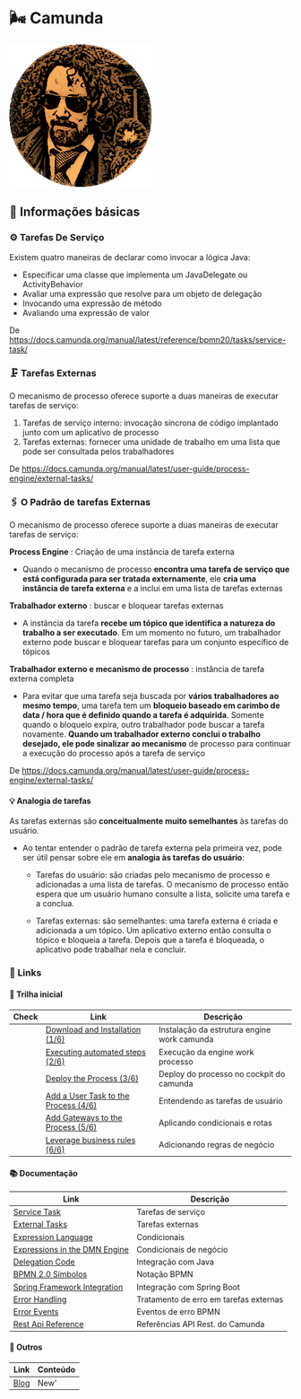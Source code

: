 # 🌬 Camunda

![img](./assets/niall-says-congrats.png)

## **📙** **Informações básicas** 

### ⚙ Tarefas De Serviço

Existem quatro maneiras de declarar como invocar a lógica Java:

- Especificar uma classe que implementa um JavaDelegate ou ActivityBehavior
- Avaliar uma expressão que resolve para um objeto de delegação
- Invocando uma expressão de método
- Avaliando uma expressão de valor

De <https://docs.camunda.org/manual/latest/reference/bpmn20/tasks/service-task/>

### 🗜 Tarefas Externas

O mecanismo de processo oferece suporte a duas maneiras de executar tarefas de serviço:

1. Tarefas de serviço interno: invocação síncrona de código implantado junto com um aplicativo de processo
2. Tarefas externas: fornecer uma unidade de trabalho em uma lista que pode ser consultada pelos  trabalhadores

De <https://docs.camunda.org/manual/latest/user-guide/process-engine/external-tasks/>

### 🖇 O Padrão de tarefas Externas

O mecanismo de processo oferece suporte a duas maneiras de executar tarefas de serviço:

**Process Engine** : Criação de uma instância de tarefa externa

- Quando o mecanismo de processo **encontra uma tarefa de serviço que está configurada para ser tratada externamente**, ele **cria uma instância de tarefa externa** e a inclui em uma lista de tarefas externas

**Trabalhador externo** : buscar e bloquear tarefas externas

- A instância da tarefa **recebe um tópico que identifica a natureza do trabalho a ser executado**. Em um momento no futuro, um trabalhador externo pode buscar e bloquear tarefas para um conjunto específico de tópicos

**Trabalhador externo e mecanismo de processo** : instância de tarefa externa completa

- Para evitar que uma tarefa seja buscada por **vários trabalhadores ao mesmo tempo**, uma tarefa tem um **bloqueio baseado em carimbo de data / hora que é definido quando a tarefa é adquirida**. Somente quando o bloqueio expira, outro trabalhador pode buscar a tarefa novamente. **Quando um trabalhador externo conclui o trabalho desejado, ele pode sinalizar ao mecanismo** de processo para continuar a execução do processo após a tarefa de serviço

De <https://docs.camunda.org/manual/latest/user-guide/process-engine/external-tasks/> 

#### 💡 Analogia de tarefas

As tarefas externas são **conceitualmente muito semelhantes** às tarefas do usuário. 

- Ao tentar entender o padrão de tarefa externa pela primeira vez, pode ser útil pensar sobre ele em **analogia às tarefas do usuário**: 

  - Tarefas do usuário: são criadas pelo mecanismo de processo e adicionadas a uma lista de tarefas. O mecanismo de processo então espera que um usuário humano consulte a lista, solicite uma tarefa e a conclua. 

  - Tarefas externas: são semelhantes: uma tarefa externa é criada e adicionada a um tópico. Um aplicativo externo então consulta o tópico e bloqueia a tarefa. Depois que a tarefa é bloqueada, o aplicativo pode trabalhar nela e concluir.

    

### 📌 Links

#### **🥁** **Trilha inicial**

| **Check** | **Link**                                                     | **Descrição**                                |
| --------- | ------------------------------------------------------------ | -------------------------------------------- |
|           | [Download and   Installation (1/6)](https://docs.camunda.org/get-started/quick-start/install/) | Instalação da  estrutura engine work camunda |
|           | [Executing   automated steps (2/6)](https://docs.camunda.org/get-started/quick-start/service-task/) | Execução da engine  work processo            |
|           | [Deploy the   Process (3/6)](https://docs.camunda.org/get-started/quick-start/deploy/) | Deploy do processo  no cockpit do camunda    |
|           | [Add a User   Task to the Process (4/6)](https://docs.camunda.org/get-started/quick-start/user-task/) | Entendendo as  tarefas de usuário            |
|           | [Add Gateways   to the Process (5/6)](https://docs.camunda.org/get-started/quick-start/gateway/) | Aplicando  condicionais e rotas              |
|           | [Leverage   business rules (6/6)](https://docs.camunda.org/get-started/quick-start/decision-automation/) | Adicionando regras  de negócio               |

#### **📚** **Documentação** 

| **Link**                                                     | **Descrição**                           |
| ------------------------------------------------------------ | --------------------------------------- |
| [Service   Task](https://docs.camunda.org/manual/latest/reference/bpmn20/tasks/service-task/) | Tarefas de serviço                      |
| [External   Tasks](https://docs.camunda.org/manual/latest/user-guide/process-engine/external-tasks/#long-polling-to-fetch-and-lock-external-tasks) | Tarefas externas                        |
| [Expression   Language](https://docs.camunda.org/manual/latest/user-guide/process-engine/expression-language/) | Condicionais                            |
| [Expressions   in the DMN Engine](https://docs.camunda.org/manual/latest/user-guide/dmn-engine/expressions-and-scripts/) | Condicionais de  negócio                |
| [Delegation   Code](https://docs.camunda.org/manual/latest/user-guide/process-engine/delegation-code/#java-delegate) | Integração com  Java                    |
| [BPMN 2.0 Símbolos](https://camunda.com/bpmn/reference/)     | Notação BPMN                            |
| [Spring   Framework Integration](https://docs.camunda.org/manual/latest/user-guide/spring-framework-integration/#expression-resolving) | Integração com  Spring Boot             |
| [Error   Handling](https://docs.camunda.org/manual/latest/user-guide/process-engine/expression-language/#external-task-error-handling) | Tratamento de erro  em tarefas externas |
| [Error   Events](https://docs.camunda.org/manual/latest/reference/bpmn20/events/error-events/) | Eventos de erro  BPMN                   |
| [Rest Api   Reference](https://docs.camunda.org/manual/latest/reference/rest/) | Referências API Rest. do Camunda        |

#### **📰** **Outros** 

| **Link**                          | **Conteúdo** |
| --------------------------------- | ------------ |
| [Blog](https://camunda.com/blog/) | New’         |

